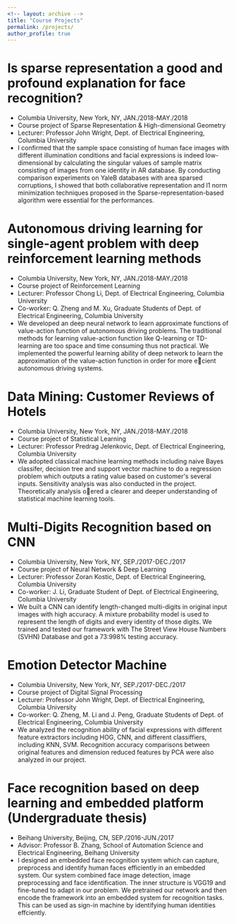 ```yaml
---
<!-- layout: archive -->
title: "Course Projects"
permalink: /projects/
author_profile: true
---
```


Is sparse representation a good and profound explanation for face recognition?
======
* Columbia University, New York, NY, JAN./2018-MAY./2018
* Course project of Sparse Representation & High-dimensional Geometry
* Lecturer: Professor John Wright, Dept. of Electrical Engineering, Columbia University
* I confirmed that the sample space consisting of human face images with different illumination conditions and facial
expressions is indeed low-dimensional by calculating the singular values of sample matrix consisting of images
from one identity in AR database. By conducting comparison experiments on YaleB databases with area sparsed
corruptions, I showed that both collaborative representation and l1 norm minimization techniques proposed in the
Sparse-representation-based algorithm were essential for the performances.

Autonomous driving learning for single-agent problem with deep reinforcement learning methods
======
* Columbia University, New York, NY, JAN./2018-MAY./2018
* Course project of Reinforcement Learning
* Lecturer: Professor Chong Li, Dept. of Electrical Engineering, Columbia University
* Co-worker: Q. Zheng and M. Xu, Graduate Students of Dept. of Electrical Engineering, Columbia University
* We developed an deep neural network to learn approximate functions of value-action function of autonomous driving
problems. The traditional methods for learning value-action function like Q-learning or TD-learning are too space
and time consuming thus not practical. We implemented the powerful learning ability of deep network to learn the
approximation of the value-action function in order for more ecient autonomous driving systems.

Data Mining: Customer Reviews of Hotels
======
* Columbia University, New York, NY, JAN./2018-MAY./2018
* Course project of Statistical Learning
* Lecturer: Professor Predrag Jelenkovic, Dept. of Electrical Engineering, Columbia University
* We adopted classical machine learning methods including naive Bayes classifer, decision tree and support vector
machine to do a regression problem which outputs a rating value based on customer's several inputs. Sensitivity
analysis was also conducted in the project. Theoretically analysis oered a clearer and deeper understanding of
statistical machine learning tools.
  
Multi-Digits Recognition based on CNN
======
* Columbia University, New York, NY, SEP./2017-DEC./2017
* Course project of Neural Network & Deep Learning
* Lecturer: Professor Zoran Kostic, Dept. of Electrical Engineering, Columbia University
* Co-worker: J. Li, Graduate Student of Dept. of Electrical Engineering, Columbia University
* We built a CNN can identify length-changed multi-digits in original input images with high accuracy. A mixture
probability model is used to represent the length of digits and every identity of those digits. We trained and tested
our framework with The Street View House Numbers (SVHN) Database and got a 73:998% testing accuracy.  
  
Emotion Detector Machine
======
* Columbia University, New York, NY, SEP./2017-DEC./2017
* Course project of Digital Signal Processing
* Lecturer: Professor John Wright, Dept. of Electrical Engineering, Columbia University
* Co-worker: Q. Zheng, M. Li and J. Peng, Graduate Students of Dept. of Electrical Engineering, Columbia University
* We analyzed the recognition ability of facial expressions with different feature extractors including HOG, CNN,
and different classiffiers, including KNN, SVM. Recognition accuracy comparisons between original features and
dimension reduced features by PCA were also analyzed in our project.

Face recognition based on deep learning and embedded platform (Undergraduate thesis)
======
* Beihang University, Beijing, CN, SEP./2016-JUN./2017
* Advisor: Professor B. Zhang, School of Automation Science and Electrical Engineering, Beihang University
* I designed an embedded face recognition system which can capture, preprocess and identify human faces efficiently
in an embedded system. Our system combined face image detection, image preprocessing and face identification.
The inner structure is VGG19 and fine-tuned to adapt in our problem. We pretrained our network and then encode
the framework into an embedded system for recognition tasks. This can be used as sign-in machine by identifying
human identities effciently.
